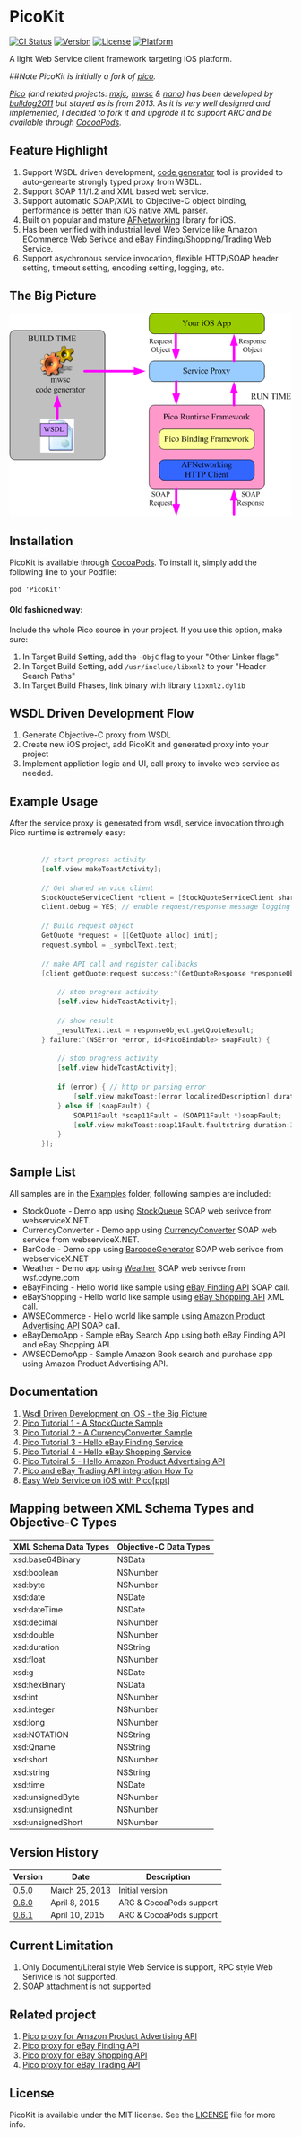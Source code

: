 # PicoKit

[![CI Status](http://img.shields.io/travis/maxep/PicoKit.svg?style=flat)](https://travis-ci.org/maxep/PicoKit)
[![Version](https://img.shields.io/cocoapods/v/PicoKit.svg?style=flat)](http://cocoadocs.org/docsets/PicoKit)
[![License](https://img.shields.io/cocoapods/l/PicoKit.svg?style=flat)](http://cocoadocs.org/docsets/PicoKit)
[![Platform](https://img.shields.io/cocoapods/p/PicoKit.svg?style=flat)](http://cocoadocs.org/docsets/PicoKit)

A light Web Service client framework targeting iOS platform.

##_Note_
_PicoKit is initially a fork of [pico](https://github.com/bulldog2011/pico)._

_[Pico](https://github.com/bulldog2011/pico) (and related projects: [mxjc](https://github.com/bulldog2011/mxjc), [mwsc](https://github.com/bulldog2011/mwsc) & [nano](https://github.com/bulldog2011/nano)) has been developed by [bulldog2011](http://bulldog2011.github.com) but stayed as is from 2013. As it is very well designed and implemented, I decided to fork it and upgrade it to support ARC and be available through [CocoaPods](https://cocoapods.org/)._

## Feature Highlight

1. Support WSDL driven development, [code generator](https://github.com/maxep/max-ws) tool is provided to auto-genearte strongly typed proxy from WSDL. 
2. Support SOAP 1.1/1.2 and XML based web service. 
3. Support automatic SOAP/XML to Objective-C object binding, performance is better than iOS native XML parser.
4. Built on popular and mature [AFNetworking](https://github.com/AFNetworking/AFNetworking) library for iOS.
5. Has been verified with industrial level Web Service like Amazon ECommerce Web Serivce and eBay Finding/Shopping/Trading Web Service. 
6. Support asychronous service invocation, flexible HTTP/SOAP header setting, timeout setting, encoding setting, logging, etc.

## The Big Picture
![The Big Picture](docsrc/big_picture.png)

## Installation

PicoKit is available through [CocoaPods](http://cocoapods.org). To install
it, simply add the following line to your Podfile:

```
pod 'PicoKit'
````

#### Old fashioned way:
Include the whole Pico source in your project. If you use this option, make sure:

1. In Target Build Setting, add the `-ObjC` flag to your "Other Linker flags".
2. In Target Build Setting, add `/usr/include/libxml2` to your "Header Search Paths"
3. In Target Build Phases, link binary with library `libxml2.dylib`

## WSDL Driven Development Flow
1. Generate Objective-C proxy from WSDL
2. Create new iOS project, add PicoKit and generated proxy into your project
4. Implement appliction logic and UI, call proxy to invoke web service as needed.

## Example Usage
After the service proxy is generated from wsdl, service invocation through Pico runtime is extremely easy:

``` objective-c

        // start progress activity
        [self.view makeToastActivity];
        
        // Get shared service client
        StockQuoteServiceClient *client = [StockQuoteServiceClient sharedClient];
        client.debug = YES; // enable request/response message logging
        
        // Build request object
        GetQuote *request = [[GetQuote alloc] init];
        request.symbol = _symbolText.text;
        
        // make API call and register callbacks
        [client getQuote:request success:^(GetQuoteResponse *responseObject) {
            
            // stop progress activity
            [self.view hideToastActivity];
            
            // show result
            _resultText.text = responseObject.getQuoteResult;
        } failure:^(NSError *error, id<PicoBindable> soapFault) {
            
            // stop progress activity
            [self.view hideToastActivity];
            
            if (error) { // http or parsing error
                [self.view makeToast:[error localizedDescription] duration:3.0 position:@"center" title:@"Error"];
            } else if (soapFault) {
                SOAP11Fault *soap11Fault = (SOAP11Fault *)soapFault;
                [self.view makeToast:soap11Fault.faultstring duration:3.0 position:@"center" title:@"SOAP Fault"];
            }
        }];
```

## Sample List
All samples are in the [Examples](Examples) folder, following samples are included:

* StockQuote - Demo app using [StockQueue](http://www.webservicex.net/ws/WSDetails.aspx?CATID=2&WSID=9) SOAP web serivce from webserviceX.NET.
* CurrencyConverter - Demo app using [CurrencyConverter](http://www.webservicex.net/ws/WSDetails.aspx?CATID=2&WSID=10) SOAP web service from webserviceX.NET.
* BarCode - Demo app using [BarcodeGenerator](http://www.webservicex.net/ws/WSDetails.aspx?CATID=8&WSID=76) SOAP web serivce from webserviceX.NET
* Weather - Demo app using [Weather](http://wsf.cdyne.com/WeatherWS/Weather.asmx) SOAP web serivce from wsf.cdyne.com
* eBayFinding - Hello world like sample using [eBay Finding API](https://www.x.com/developers/ebay/products/finding-api) SOAP call.
* eBayShopping - Hello world like sample using [eBay Shopping API](https://www.x.com/developers/ebay/products/shopping-api) XML call.
* AWSECommerce - Hello world like sample using [Amazon Product Advertising API](https://affiliate-program.amazon.com/gp/advertising/api/detail/main.html) SOAP call.
* eBayDemoApp - Sample eBay Search App using both eBay Finding API and eBay Shopping API.
* AWSECDemoApp - Sample Amazon Book search and purchase app using Amazon Product Advertising API.

## Documentation
1. [Wsdl Driven Development on iOS - the Big Picture](http://bulldog2011.github.com/blog/2013/03/25/wsdl-driven-development-on-ios-the-big-picture/)
2. [Pico Tutorial 1 - A StockQuote Sample](http://bulldog2011.github.com/blog/2013/03/27/pico-tutorial-a-stockquote-sample/)
3. [Pico Tutorial 2 - A CurrencyConverter Sample](http://bulldog2011.github.com/blog/2013/03/28/pico-tutorial-2-a-currency-converter-sample/)
4. [Pico Tutorial 3 - Hello eBay Finding Service](http://bulldog2011.github.com/blog/2013/03/29/pico-tutorial-3-hello-ebay-finding/)
5. [Pico Tutorial 4 - Hello eBay Shopping Service](http://bulldog2011.github.com/blog/2013/03/30/pico-tutorial-4-hello-ebay-shopping/)
6. [Pico Tutoiral 5 - Hello Amazon Product Advertising API](http://bulldog2011.github.com/blog/2013/03/31/pico-tutoiral-5-hello-amazon-product-advertising-api/)
7. [Pico and eBay Trading API integration How To](http://bulldog2011.github.com/blog/2013/04/01/pico-and-ebay-trading-api-integration-how-to/)
8. [Easy Web Service on iOS with Pico[ppt]](http://www.slideshare.net/yang75108/easy-web-serivce-on-ios-with-pico)

## Mapping between XML Schema Types and Objective-C Types 

|       XML Schema Data Types   |       Objective-C Data Types  |
|-------------------------------|-------------------------------|
|       xsd:base64Binary        |       NSData                  |
|       xsd:boolean             |       NSNumber                |
|       xsd:byte                |       NSNumber                |
|       xsd:date                |       NSDate                  |
|       xsd:dateTime            |       NSDate                  |
|       xsd:decimal             |       NSNumber                |
|       xsd:double              |       NSNumber                |
|       xsd:duration            |       NSString                |
|       xsd:float               |       NSNumber                |
|       xsd:g                   |       NSDate                  |
|       xsd:hexBinary           |       NSData                  |
|       xsd:int                 |       NSNumber                |
|       xsd:integer             |       NSNumber                |
|       xsd:long                |       NSNumber                |
|       xsd:NOTATION            |       NSString                |
|       xsd:Qname               |       NSString                |
|       xsd:short               |       NSNumber                |
|       xsd:string              |       NSString                |
|       xsd:time                |       NSDate                  |
|       xsd:unsignedByte        |       NSNumber                |
|       xsd:unsignedInt         |       NSNumber                |
|       xsd:unsignedShort       |       NSNumber                |

## Version History

|       Version         |       Date            |       Description     |
|-----------------------|-----------------------|-----------------------|
|[0.5.0](https://github.com/bulldog2011/pico/releases/tag/v0.5.0)|March 25, 2013  |Initial version|
|~~[0.6.0](https://github.com/maxep/PicoKit/releases/tag/v0.6.0)~~|~~April 8, 2015~~|~~ARC & CocoaPods support~~|
|[0.6.1](https://github.com/maxep/PicoKit/releases/tag/v0.6.0)|April 10, 2015  |ARC & CocoaPods support|

## Current Limitation
1. Only Document/Literal style Web Service is support, RPC style Web Serivice is not supported.
2. SOAP attachment is not supported

## Related project
1. [Pico proxy for Amazon Product Advertising API](https://github.com/bulldog2011/PicoAWSECommerceServiceClient)
2. [Pico proxy for eBay Finding API](https://github.com/bulldog2011/PicoEBayFindingClient)
3. [Pico proxy for eBay Shopping API](https://github.com/bulldog2011/PicoEBayShoppingClient)
4. [Pico proxy for eBay Trading API](https://github.com/bulldog2011/PicoEBayTradingClient)

## License

PicoKit is available under the MIT license. See the [LICENSE](LICENSE) file for more info. 
